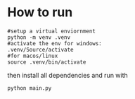 # How to run
```
#setup a virtual enviornment
python -m venv .venv
#activate the env for windows:
.venv/Source/activate
#for macos/linux
source .venv/bin/activate
```
then install all dependencies and run with
```
python main.py
```
